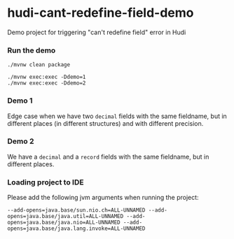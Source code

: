 # hudi-cant-redefine-field-demo
Demo project for triggering "can't redefine field" error in Hudi

### Run the demo

```shell
./mvnw clean package

./mvnw exec:exec -Ddemo=1
./mvnw exec:exec -Ddemo=2
```

### Demo 1
Edge case when we have two `decimal` fields with the same fieldname, but in different places (in different structures)
and with different precision.

### Demo 2
We have a `decimal` and a `record` fields with the same fieldname, but in different places.

### Loading project to IDE

Please add the following jvm arguments when running the project:
```shell
--add-opens=java.base/sun.nio.ch=ALL-UNNAMED --add-opens=java.base/java.util=ALL-UNNAMED --add-opens=java.base/java.nio=ALL-UNNAMED --add-opens=java.base/java.lang.invoke=ALL-UNNAMED
```